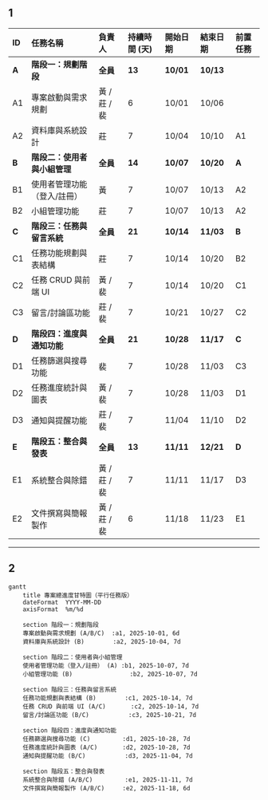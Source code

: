 ## 1

| ID    | 任務名稱             | 負責人       | 持續時間 (天) | 開始日期      | 結束日期      | 前置任務  |
| :---- | :--------------- | :-------- | :------- | :-------- | :-------- | :---- |
| **A** | **階段一：規劃階段**     | **全員**    | **13**   | **10/01** | **10/13** |       |
| A1    | 專案啟動與需求規劃        | 黃 / 莊 / 裴 | 6        | 10/01     | 10/06     |       |
| A2    | 資料庫與系統設計         | 莊         | 7        | 10/04     | 10/10     | A1    |
| **B** | **階段二：使用者與小組管理** | **全員**    | **14**   | **10/07** | **10/20** | **A** |
| B1    | 使用者管理功能（登入/註冊）   | 黃         | 7        | 10/07     | 10/13     | A2    |
| B2    | 小組管理功能           | 莊         | 7        | 10/07     | 10/13     | A2    |
| **C** | **階段三：任務與留言系統**  | **全員**    | **21**   | **10/14** | **11/03** | **B** |
| C1    | 任務功能規劃與表結構       | 莊         | 7        | 10/14     | 10/20     | B2    |
| C2    | 任務 CRUD 與前端 UI   | 黃 / 裴     | 7        | 10/14     | 10/20     | C1    |
| C3    | 留言/討論區功能         | 莊 / 裴     | 7        | 10/21     | 10/27     | C2    |
| **D** | **階段四：進度與通知功能**  | **全員**    | **21**   | **10/28** | **11/17** | **C** |
| D1    | 任務篩選與搜尋功能        | 裴         | 7        | 10/28     | 11/03     | C3    |
| D2    | 任務進度統計與圖表        | 黃 / 裴     | 7        | 10/28     | 11/03     | D1    |
| D3    | 通知與提醒功能          | 莊 / 裴     | 7        | 11/04     | 11/10     | D2    |
| **E** | **階段五：整合與發表**    | **全員**    | **13**   | **11/11** | **12/21** | **D** |
| E1    | 系統整合與除錯          | 黃 / 莊 / 裴 | 7        | 11/11     | 11/17     | D3    |
| E2    | 文件撰寫與簡報製作        | 黃 / 莊 / 裴 | 6        | 11/18     | 11/23     | E1    |



---
## 2
```mermaid
gantt
    title 專案總進度甘特圖（平行任務版）
    dateFormat  YYYY-MM-DD
    axisFormat  %m/%d

    section 階段一：規劃階段
    專案啟動與需求規劃 (A/B/C)  :a1, 2025-10-01, 6d
    資料庫與系統設計 (B)        :a2, 2025-10-04, 7d

    section 階段二：使用者與小組管理
    使用者管理功能（登入/註冊） (A) :b1, 2025-10-07, 7d
    小組管理功能 (B)                :b2, 2025-10-07, 7d

    section 階段三：任務與留言系統
    任務功能規劃與表結構 (B)        :c1, 2025-10-14, 7d
    任務 CRUD 與前端 UI (A/C)       :c2, 2025-10-14, 7d
    留言/討論區功能 (B/C)           :c3, 2025-10-21, 7d

    section 階段四：進度與通知功能
    任務篩選與搜尋功能 (C)         :d1, 2025-10-28, 7d
    任務進度統計與圖表 (A/C)       :d2, 2025-10-28, 7d
    通知與提醒功能 (B/C)           :d3, 2025-11-04, 7d

    section 階段五：整合與發表
    系統整合與除錯 (A/B/C)         :e1, 2025-11-11, 7d
    文件撰寫與簡報製作 (A/B/C)     :e2, 2025-11-18, 6d
```

